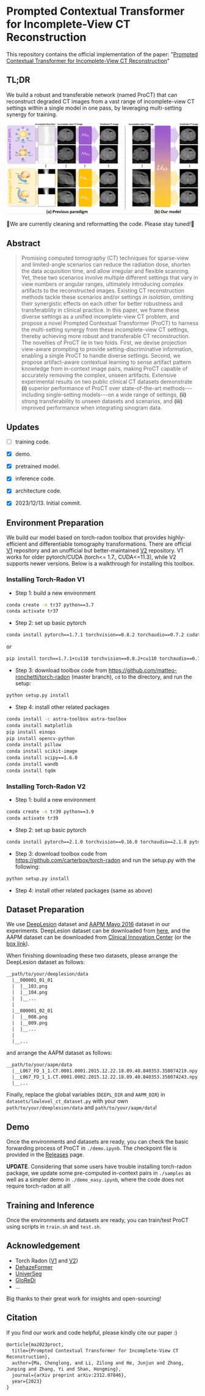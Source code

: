 # Prompted Contextual Transformer for Incomplete-View CT Reconstruction
This repository contains the official implementation of the paper: "[Prompted Contextual Transformer for Incomplete-View CT Reconstruction](https://arxiv.org/abs/2312.07846)"

## TL;DR
We build a robust and transferable network (named ProCT) that can reconstruct degraded CT images from a vast range of incomplete-view CT settings within a single model in one pass, by leveraging multi-setting synergy for training.

![](figs/teaser.png)


🚧We are currently cleaning and reformatting the code. Please stay tuned!🚧

## Abstract
> Promising computed tomography (CT) techniques for sparse-view and limited-angle scenarios can reduce the radiation dose, shorten the data acquisition time, and allow irregular and flexible scanning. Yet, these two scenarios involve multiple different settings that vary in view numbers or angular ranges, ultimately introducing complex artifacts to the reconstructed images. Existing CT reconstruction methods tackle these scenarios and/or settings _in isolation_, omitting their synergistic effects on each other for better robustness and transferability in clinical practice. 
In this paper, we frame these diverse settings as a unified incomplete-view CT problem, and propose a novel Prompted Contextual Transformer (ProCT) to harness the multi-setting synergy from these incomplete-view CT settings, thereby achieving more robust and transferable CT reconstruction.
The novelties of ProCT lie in two folds. 
First, we devise projection view-aware prompting to provide setting-discriminative information, enabling a single ProCT to handle diverse settings. 
Second, we propose artifact-aware contextual learning to sense artifact pattern knowledge from in-context image pairs, making ProCT capable of accurately removing the complex, unseen artifacts. 
Extensive experimental results on two public clinical CT datasets demonstrate __(i)__ superior performance of ProCT over state-of-the-art methods---including single-setting models---on a wide range of settings, __(ii)__ strong transferability to unseen datasets and scenarios, and __(iii)__ improved performance when integrating sinogram data.


## Updates
- [ ] training code.
- [x] demo.
- [x] pretrained model.
- [x] inference code.
- [x] architecture code.
- [x] 2023/12/13. Initial commit.



## Environment Preparation
We build our model based on torch-radon toolbox that provides highly-efficient and differentiable
tomography transformations. There are official [V1](https://github.com/matteo-ronchetti/torch-radon) repository 
and an unofficial but better-maintained [V2](https://github.com/carterbox/torch-radon) repository. V1 works for
older pytorch/CUDA (torch<= 1.7., CUDA<=11.3), while V2 supports newer versions. Below is a walkthrough for installing this toolbox.

### Installing Torch-Radon V1
- Step 1: build a new environment
```bash
conda create -n tr37 python==3.7
conda activate tr37
```
- Step 2: set up basic pytorch
```bash
conda install pytorch==1.7.1 torchvision==0.8.2 torchaudio==0.7.2 cudatoolkit=11.0 -c pytorch
```
or
```bash
pip install torch==1.7.1+cu110 torchvision==0.8.2+cu110 torchaudio==0.7.2 -f https://download.pytorch.org/whl/torch_stable.html
```


- Step 3: download toolbox code from https://github.com/matteo-ronchetti/torch-radon (master branch), `cd` to the directory, and run the setup:
```bash
python setup.py install
```


- Step 4: install other related packages
```bash
conda install -c astra-toolbox astra-toolbox
conda install matplotlib
pip install einops
pip install opencv-python
conda install pillow
conda install scikit-image
conda install scipy==1.6.0
conda install wandb
conda install tqdm
```


### Installing Torch-Radon V2
- Step 1: build a new environment
```bash
conda create -n tr39 python==3.9
conda activate tr39
```

- Step 2: set up basic pytorch
```bash
conda install pytorch==2.1.0 torchvision==0.16.0 torchaudio==2.1.0 pytorch-cuda=12.1 -c pytorch -c nvidia
```

- Step 3: download toolbox code from https://github.com/carterbox/torch-radon and run the setup.py with the following:
```bash
python setup.py install
```

- Step 4: install other related packages (same as above)


## Dataset Preparation
We use [DeepLesion](https://arxiv.org/abs/1710.01766) dataset and [AAPM Mayo 2016](https://aapm.onlinelibrary.wiley.com/doi/10.1002/mp.12345) dataset in our experiments.
DeepLesion dataset can be downloaded from [here](https://nihcc.app.box.com/v/DeepLesion), and the AAPM dataset can be downloaded from [Clinical Innovation Center](https://ctcicblog.mayo.edu/2016-low-dose-ct-grand-challenge/CT) (or the [box link](https://aapm.app.box.com/s/eaw4jddb53keg1bptavvvd1sf4x3pe9h/folder/144594475090)). 

When finishing downloading these two datasets, please arrange the DeepLesion dataset as follows:
```
__path/to/your/deeplesion/data
  |__000001_01_01
  |  |__103.png
  |  |__104.png
  |  |__...
  |
  |__000001_02_01
  |  |__008.png
  |  |__009.png
  |  |__...
  |
  |__...
```

and arrange the AAPM dataset as follows:
```
__path/to/your/aapm/data
  |__L067_FD_1_1.CT.0001.0001.2015.12.22.18.09.40.840353.358074219.npy
  |__L067_FD_1_1.CT.0001.0002.2015.12.22.18.09.40.840353.358074243.npy
  |__...

```

Finally, replace the global variables (`DEEPL_DIR` and `AAPM_DIR`) in `datasets/lowlevel_ct_dataset.py` with your own `path/to/your/deeplesion/data` and `path/to/your/aapm/data`!


## Demo
Once the environments and datasets are ready, you can check the basic forwarding process of ProCT in `./demo.ipynb`. The checkpoint file is provided in the [Releases](https://github.com/Masaaki-75/proct/releases) page.

**UPDATE**. Considering that some users have trouble installing torch-radon package, we update some pre-computed in-context pairs in `./samples` as well as a simpler demo in `./demo_easy.ipynb`, where the code does not require torch-radon at all!

## Training and Inference
Once the environments and datasets are ready, you can train/test ProCT using scripts in `train.sh` and `test.sh`.

## Acknowledgement
- Torch Radon ([V1](https://github.com/matteo-ronchetti/torch-radon) and [V2](https://github.com/carterbox/torch-radon))
- [DehazeFormer](https://github.com/IDKiro/DehazeFormer)
- [UniverSeg](https://github.com/JJGO/UniverSeg)
- [GloReDi](https://github.com/longzilicart/GloReDi)
- ...

Big thanks to their great work for insights and open-sourcing!

## Citation
If you find our work and code helpful, please kindly cite our paper :)
```
@article{ma2023proct,
  title={Prompted Contextual Transformer for Incomplete-View CT Reconstruction},
  author={Ma, Chenglong, and Li, Zilong and He, Junjun and Zhang, Junping and Zhang, Yi and Shan, Hongming},
  journal={arXiv preprint arXiv:2312.07846},
  year={2023}
}
```
